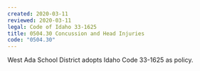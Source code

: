 ```yaml
---
created: 2020-03-11
reviewed: 2020-03-11
legal: Code of Idaho 33-1625
title: 0504.30 Concussion and Head Injuries
code: "0504.30"
---
```


West Ada School District adopts Idaho Code 33-1625 as policy.
